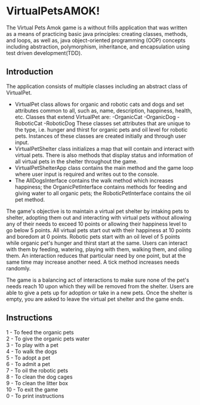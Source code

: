 # VirtualPetsAMOK!
The Virtual Pets Amok game is a without frills application that was written as a means of practicing basic java principles: creating classes, methods, and loops, as well as, java object-oriented programming (OOP) concepts including abstraction, polymorphism, inheritance, and encapsulation using test driven development(TDD). 

## Introduction
The application consists of multiple classes including an abstract class of VirtualPet. 
- VirtualPet class allows for organic and robotic cats and dogs and set attributes common to all, such as, name, description, happiness, health, etc. Classes that extend VirtualPet are:
	-OrganicCat
	-OrganicDog
	-RoboticCat
	-RoboticDog
These classes set attributes that are unique to the type, i.e. hunger and thirst for organic pets and oil level for robotic pets. Instances of these classes are created initially and through user input. 
- VirtualPetShelter class initializes a map that will contain and interact with virtual pets. There is also methods that display status and information of all virtual pets in the shelter throughout the game.
- VirtualPetShelterApp class contains the main method and the game loop where user input is required and writes out to the console.
- The AllDogsInterface contains the walk method which increases happiness; the OrganicPetInterface contains methods for feeding and giving water to all organic pets; the RoboticPetInterface contains the oil pet method.

The game's objective is to maintain a virtual pet shelter by intaking pets to shelter, adopting them out and interacting with virtual pets without allowing any of their needs to exceed 10 points or allowing their happiness level to go below 5 points. All virtual pets start out with their happiness at 10 points and boredom at 0 points. Robotic pets start with an oil level of 5 points while organic pet's hunger and thirst start at the same. Users can interact with them by feeding, watering, playing with them, walking them, and oiling them. An interaction reduces that particular need by one point, but at the same time may increase another need. A tick method increases needs randomly.

The game is a balancing act of interactions to make sure none of the pet's needs reach 10 upon which they will be removed from the shelter. Users are able to give a pets up for adoption or take in a new pets. Once the shelter is empty, you are asked to leave the virtual pet shelter and the game ends.

## Instructions
1 - To feed the organic pets\
2 - To give the organic pets water\
3 - To play with a pet\
4 - To walk the dogs\
5 - To adopt a pet\
6 - To admit a pet\
7 - To oil the robotic pets\
8 - To clean the dog cages\
9 - To clean the litter box\
10 - To exit the game\
0 - To print instructions